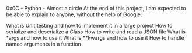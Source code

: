 0x0C - Python - Almost a circle
At the end of this project, I am expected to be able to explain to anyone, without the help of Google:

What is Unit testing and how to implement it in a large project
How to serialize and deserialize a Class
How to write and read a JSON file
What is *args and how to use it
What is **kwargs and how to use it
How to handle named arguments in a function
